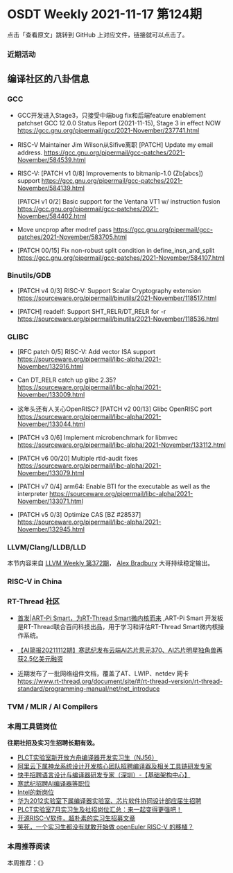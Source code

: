 # OSDT Weekly 2021-11-17 第124期

点击「查看原文」跳转到 GitHub 上对应文件，链接就可以点击了。

### 近期活动

## 编译社区的八卦信息

### GCC

- GCC开发进入Stage3，只接受中端bug fix和后端feature enablement patchset
  GCC 12.0.0 Status Report (2021-11-15), Stage 3 in effect NOW
  https://gcc.gnu.org/pipermail/gcc/2021-November/237741.html

- RISC-V Maintainer Jim Wilson从Sifive离职
  [PATCH] Update my email address.
  https://gcc.gnu.org/pipermail/gcc-patches/2021-November/584539.html

- RISC-V: [PATCH v1 0/8] Improvements to bitmanip-1.0 (Zb[abcs]) support
  https://gcc.gnu.org/pipermail/gcc-patches/2021-November/584139.html

  [PATCH v1 0/2] Basic support for the Ventana VT1 w/ instruction fusion
  https://gcc.gnu.org/pipermail/gcc-patches/2021-November/584402.html

- Move uncprop after modref pass
  https://gcc.gnu.org/pipermail/gcc-patches/2021-November/583705.html

- [PATCH 00/15] Fix non-robust split condition in define_insn_and_split
  https://gcc.gnu.org/pipermail/gcc-patches/2021-November/584107.html

### Binutils/GDB

- [PATCH v4 0/3] RISC-V: Support Scalar Cryptography extension
  https://sourceware.org/pipermail/binutils/2021-November/118517.html

- [PATCH] readelf: Support SHT_RELR/DT_RELR for -r
  https://sourceware.org/pipermail/binutils/2021-November/118536.html

### GLIBC

- [RFC patch 0/5] RISC-V: Add vector ISA support
  https://sourceware.org/pipermail/libc-alpha/2021-November/132916.html

- Can DT_RELR catch up glibc 2.35?
  https://sourceware.org/pipermail/libc-alpha/2021-November/133009.html

- 这年头还有人关心OpenRISC? [PATCH v2 00/13] Glibc OpenRISC port
  https://sourceware.org/pipermail/libc-alpha/2021-November/133044.html

- [PATCH v3 0/6] Implement microbenchmark for libmvec
  https://sourceware.org/pipermail/libc-alpha/2021-November/133112.html

- [PATCH v6 00/20] Multiple rtld-audit fixes
  https://sourceware.org/pipermail/libc-alpha/2021-November/133079.html

- [PATCH v7 0/4] arm64: Enable BTI for the executable as well as the interpreter
  https://sourceware.org/pipermail/libc-alpha/2021-November/133071.html

- [PATCH v5 0/3] Optimize CAS [BZ #28537]
  https://sourceware.org/pipermail/libc-alpha/2021-November/132945.html

### LLVM/Clang/LLDB/LLD

本节内容来自 [LLVM Weekly 第372期](http://llvmweekly.org/issue/372)，
[Alex Bradbury](https://www.linkedin.com/in/alex-bradbury/) 大哥持续稳定输出。

### RISC-V in China

### RT-Thread 社区
- [首发|ART-Pi Smart，为RT-Thread Smart微内核而来](https://mp.weixin.qq.com/s/AheXCFmYY3QbVuFNEw1iNQ) ,ART-Pi Smart 开发板是RT-Thread联合百问科技出品，用于学习和评估RT-Thread Smart微内核操作系统。

- [【AI简报20211112期】寒武纪发布云端AI芯片思元370、AI芯片明星独角兽再获2.5亿美元融资](https://mp.weixin.qq.com/s/mNl_md6SF5ZDoQ9SQwVLoQ)

- 近期发布了一批网络组件文档，覆盖了AT、LWIP、netdev 网卡 https://www.rt-thread.org/document/site/#/rt-thread-version/rt-thread-standard/programming-manual/net/net_introduce

### TVM / MLIR / AI Compilers

### 本周工具链岗位

**往期社招及实习生招聘长期有效。**

- [PLCT实验室新开放方舟编译器开发实习生（NJ56）](https://mp.weixin.qq.com/s/lPp5RvjYhpDIGsp-luLzKQ)
- [阿里云下属神龙系统设计开发核心团队招聘编译器及相关工具链研发专家](https://mp.weixin.qq.com/s/h3ELBXBHfNjZCyCRixqnOQ)
- [快手招聘语言设计与编译器研发专家（深圳）-【基础架构中心】](https://mp.weixin.qq.com/s/QTWnlaBFtWQ3YThHJSIhbA)
- [寒武纪招聘AI编译器等职位](https://mp.weixin.qq.com/s/LWpDXEA2rJ1wx9mr8XoWxw)
- [Intel的新岗位](https://mp.weixin.qq.com/s/xs-deMCI4ob7WX0vIRZMZw)
- [华为2012实验室下属编译器实验室、芯片软件协同设计部应届生招聘](https://mp.weixin.qq.com/s/dMkGkbgNvW--D6fLthfoPA)
- [PLCT实验室7月实习生及社招岗位汇总：来一起变得更强吧！](https://mp.weixin.qq.com/s/lL5_L2oh-kNvP8wHMARSAg)
- [开源RISC-V软件，超朴素的实习生招募文章](https://mp.weixin.qq.com/s/ETtlYTHa_41SYrxpSuh_sw)
- [笑死，一个实习生都没有就敢开始做 openEuler RISC-V 的移植？](https://mp.weixin.qq.com/s/x_LUxu1dJTaN6VS7DU6xsg)

### 本周推荐阅读

本周推荐：《》

